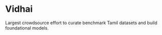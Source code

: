 # Vidhai
Largest crowdsource effort to curate benchmark Tamil datasets and build foundational models.
